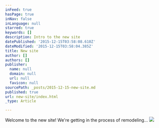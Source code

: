 ```yaml
---
inFeed: true
hasPage: true
inNav: false
inLanguage: null
starred: true
keywords: []
description: Intro to the new site
datePublished: '2015-12-15T03:58:08.610Z'
dateModified: '2015-12-15T03:58:04.385Z'
title: New site
author: []
authors: []
publisher:
  name: null
  domain: null
  url: null
  favicon: null
sourcePath: _posts/2015-12-15-new-site.md
published: true
url: new-site/index.html
_type: Article

---
```

Welcome to the new site! We're getting in the process of remodeling...
![](https://the-grid-user-content.s3-us-west-2.amazonaws.com/b243a165-8472-473a-93f8-4dbadc587423.jpg)